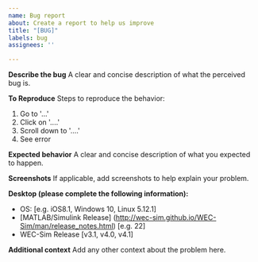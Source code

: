 ```yaml
---
name: Bug report
about: Create a report to help us improve
title: "[BUG]"
labels: bug
assignees: ''

---
```


**Describe the bug**
A clear and concise description of what the perceived bug is.

**To Reproduce**
Steps to reproduce the behavior:
1. Go to '...'
2. Click on '....'
3. Scroll down to '....'
4. See error

**Expected behavior**
A clear and concise description of what you expected to happen.

**Screenshots**
If applicable, add screenshots to help explain your problem.

**Desktop (please complete the following information):**
 - OS: [e.g. iOS8.1, Windows 10, Linux 5.12.1]
 - [MATLAB/Simulink Release] (http://wec-sim.github.io/WEC-Sim/man/release_notes.html) [e.g. 22]
 - WEC-Sim Release [v3.1, v4.0, v4.1]

**Additional context**
Add any other context about the problem here.
